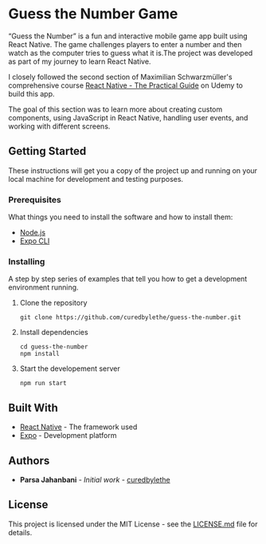 # Guess the Number Game

“Guess the Number” is a fun and interactive mobile game app built using React Native. The game challenges players to enter a number and then watch as the computer tries to guess what it is.The project was developed as part of my journey to learn React Native.

I closely followed the second section of Maximilian Schwarzmüller's comprehensive course [React Native - The Practical Guide](https://www.udemy.com/course/react-native-the-practical-guide) on Udemy to build this app.

The goal of this section was to learn more about creating custom components, using JavaScript in React Native, handling user events, and working with different screens.

## Getting Started

These instructions will get you a copy of the project up and running on your local machine for development and testing purposes.

### Prerequisites

What things you need to install the software and how to install them:

- [Node.js](https://nodejs.org/)
- [Expo CLI](https://docs.expo.io/get-started/installation/)

### Installing

A step by step series of examples that tell you how to get a development environment running.

1. Clone the repository

   ```
   git clone https://github.com/curedbylethe/guess-the-number.git
   ```
2. Install dependencies

   ```
   cd guess-the-number
   npm install
   ```
3. Start the developement server

   ```
   npm run start
   ```

## Built With

* [React Native](https://reactnative.dev/) - The framework used
* [Expo](https://expo.io/) - Development platform

## Authors

* **Parsa Jahanbani** - *Initial work* - [curedbylethe](https://github.com/curedbylethe)

## License

This project is licensed under the MIT License - see the [LICENSE.md](LICENSE.md) file for details.
